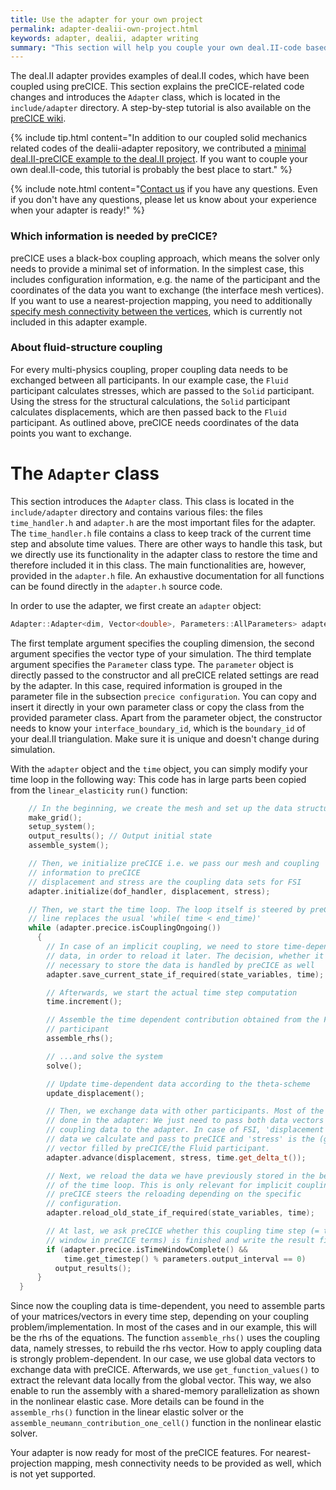 ```yaml
---
title: Use the adapter for your own project
permalink: adapter-dealii-own-project.html
keywords: adapter, dealii, adapter writing
summary: "This section will help you couple your own deal.II-code based on the provided deal.II solid codes."
---
```


The deal.II adapter provides examples of deal.II codes, which have been coupled using preCICE. This section explains the preCICE-related code changes and introduces the `Adapter` class, which is located in the `include/adapter` directory. A step-by-step tutorial is also available on the [preCICE wiki](couple-your-code-overview.html).

{% include tip.html content="In addition to our coupled solid mechanics related codes of the dealii-adapter repository, we contributed a [minimal deal.II-preCICE example to the deal.II project](https://dealii.org/developer/doxygen/deal.II/code_gallery_coupled_laplace_problem.html). If you want to couple your own deal.II-code, this tutorial is probably the best place to start." %}

{% include note.html content="[Contact us](community-channels.html) if you have any questions. Even if you don't have any questions, please let us know about your experience when your adapter is ready!" %}

### Which information is needed by preCICE?
preCICE uses a black-box coupling approach, which means the solver only needs to provide a minimal set of information. In the simplest case, this includes configuration information, e.g. the name of the participant and the coordinates of the data you want to exchange (the interface mesh vertices). If you want to use a nearest-projection mapping, you need to additionally [specify mesh connectivity between the vertices](couple-your-code-defining-mesh-connectivity.html), which is currently not included in this adapter example.

### About fluid-structure coupling
For every multi-physics coupling, proper coupling data needs to be exchanged between all participants. In our example case, the `Fluid` participant calculates stresses, which are passed to the `Solid` participant. Using the stress for the structural calculations, the `Solid` participant calculates displacements, which are then passed back to the `Fluid` participant. As outlined above, preCICE needs coordinates of the data points you want to exchange.

# The `Adapter` class
This section introduces the `Adapter` class. This class is located in the `include/adapter` directory and contains various files: the files `time_handler.h` and `adapter.h` are the most important files for the adapter. The `time_handler.h` file contains a class to keep track of the current time step and absolute time values. There are other ways to handle this task, but we directly use its functionality in the adapter class to restore the time and therefore included it in this class. The main functionalities are, however, provided in the `adapter.h` file.
An exhaustive documentation for all functions can be found directly in the `adapter.h` source code.

In order to use the adapter, we first create an `adapter` object:
```cpp
Adapter::Adapter<dim, Vector<double>, Parameters::AllParameters> adapter(parameters, interface_boundary_id);
```
The first template argument specifies the coupling dimension, the second argument specifies the vector type of your simulation. The third template argument specifies the `Parameter` class type. The `parameter` object is directly passed to the constructor and all preCICE related settings are read by the adapter. In this case, required information is grouped in the parameter file in the subsection `precice configuration`. You can copy and insert it directly in your own parameter class or copy the class from the provided parameter class. Apart from the parameter object, the constructor needs to know your `interface_boundary_id`, which is the `boundary_id` of your deal.II triangulation. Make sure it is unique and doesn't change during simulation.

With the `adapter` object and the `time` object, you can simply modify your time loop in the following way:
This code has in large parts been copied from the `linear_elasticity` `run()` function:
```c++
    // In the beginning, we create the mesh and set up the data structures
    make_grid();
    setup_system();
    output_results(); // Output initial state
    assemble_system();

    // Then, we initialize preCICE i.e. we pass our mesh and coupling
    // information to preCICE
    // displacement and stress are the coupling data sets for FSI
    adapter.initialize(dof_handler, displacement, stress);

    // Then, we start the time loop. The loop itself is steered by preCICE. This
    // line replaces the usual 'while( time < end_time)'
    while (adapter.precice.isCouplingOngoing())
      {
        // In case of an implicit coupling, we need to store time-dependent
        // data, in order to reload it later. The decision, whether it is
        // necessary to store the data is handled by preCICE as well
        adapter.save_current_state_if_required(state_variables, time);

        // Afterwards, we start the actual time step computation
        time.increment();

        // Assemble the time dependent contribution obtained from the Fluid
        // participant
        assemble_rhs();

        // ...and solve the system
        solve();

        // Update time-dependent data according to the theta-scheme
        update_displacement();

        // Then, we exchange data with other participants. Most of the work is
        // done in the adapter: We just need to pass both data vectors with
        // coupling data to the adapter. In case of FSI, 'displacement' is the
        // data we calculate and pass to preCICE and 'stress' is the (global)
        // vector filled by preCICE/the Fluid participant.
        adapter.advance(displacement, stress, time.get_delta_t());

        // Next, we reload the data we have previously stored in the beginning
        // of the time loop. This is only relevant for implicit couplings and
        // preCICE steers the reloading depending on the specific
        // configuration.
        adapter.reload_old_state_if_required(state_variables, time);

        // At last, we ask preCICE whether this coupling time step (= time
        // window in preCICE terms) is finished and write the result files
        if (adapter.precice.isTimeWindowComplete() &&
            time.get_timestep() % parameters.output_interval == 0)
          output_results();
      }
  }
```

Since now the coupling data is time-dependent, you need to assemble parts of your matrices/vectors in every time step, depending on your coupling problem/implementation. In most of the cases and in our example, this will be the rhs of the equations. The function `assemble_rhs()` uses the coupling data, namely stresses, to rebuild the rhs vector. How to apply coupling data is strongly problem-dependent. In our case, we use global data vectors to exchange data with preCICE. Afterwards, we use `get_function_values()` to extract the relevant data locally from the global vector. This way, we also enable to run the assembly with a shared-memory parallelization as shown in the nonlinear elastic case. More details can be found in the `assemble_rhs()` function in the linear elastic solver or the `assemble_neumann_contribution_one_cell()` function in the nonlinear elastic solver.


Your adapter is now ready for most of the preCICE features. For nearest-projection mapping, mesh connectivity needs to be provided as well, which is not yet supported.
